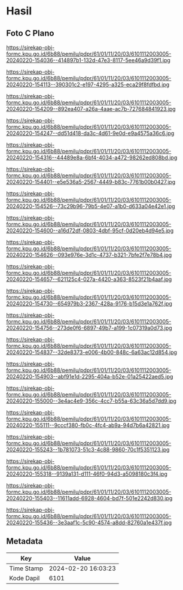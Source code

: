 # Hasil

## Foto C Plano

https://sirekap-obj-formc.kpu.go.id/6b88/pemilu/pdpr/61/01/11/20/03/6101112003005-20240220-154036--414897b1-132d-47e3-8117-5ee46a9d39f1.jpg

https://sirekap-obj-formc.kpu.go.id/6b88/pemilu/pdpr/61/01/11/20/03/6101112003005-20240220-154113--390301c2-e197-4295-a325-eca29f8fdfbd.jpg

https://sirekap-obj-formc.kpu.go.id/6b88/pemilu/pdpr/61/01/11/20/03/6101112003005-20240220-154209--892ea407-a26a-4aae-ac7b-727684841923.jpg

https://sirekap-obj-formc.kpu.go.id/6b88/pemilu/pdpr/61/01/11/20/03/6101112003005-20240220-154247--dd51d418-da3c-4d61-9e0d-e9a4575a36c6.jpg

https://sirekap-obj-formc.kpu.go.id/6b88/pemilu/pdpr/61/01/11/20/03/6101112003005-20240220-154316--44489e8a-6bf4-4034-a472-98262ed808bd.jpg

https://sirekap-obj-formc.kpu.go.id/6b88/pemilu/pdpr/61/01/11/20/03/6101112003005-20240220-154401--e5e536a5-2567-4449-b83c-7761b00b0427.jpg

https://sirekap-obj-formc.kpu.go.id/6b88/pemilu/pdpr/61/01/11/20/03/6101112003005-20240220-154526--73c29b96-79b5-4e07-a1b0-d633a04e42e1.jpg

https://sirekap-obj-formc.kpu.go.id/6b88/pemilu/pdpr/61/01/11/20/03/6101112003005-20240220-154600--a16d72df-0803-4dbf-95cf-0d20eb4d94e5.jpg

https://sirekap-obj-formc.kpu.go.id/6b88/pemilu/pdpr/61/01/11/20/03/6101112003005-20240220-154626--093e976e-3d1c-4737-b321-7bfe2f7e78b4.jpg

https://sirekap-obj-formc.kpu.go.id/6b88/pemilu/pdpr/61/01/11/20/03/6101112003005-20240220-154657--621125c4-027a-4420-a363-8523f21b4aaf.jpg

https://sirekap-obj-formc.kpu.go.id/6b88/pemilu/pdpr/61/01/11/20/03/6101112003005-20240220-154730--654979b3-2367-428a-9176-b15d3e1a762f.jpg

https://sirekap-obj-formc.kpu.go.id/6b88/pemilu/pdpr/61/01/11/20/03/6101112003005-20240220-154756--273de0f6-6897-49b7-a199-1c07319a0d73.jpg

https://sirekap-obj-formc.kpu.go.id/6b88/pemilu/pdpr/61/01/11/20/03/6101112003005-20240220-154837--32de8373-e006-4b00-848c-6a63ac12d854.jpg

https://sirekap-obj-formc.kpu.go.id/6b88/pemilu/pdpr/61/01/11/20/03/6101112003005-20240220-154903--abf91e1d-2295-404a-b52e-01a25422aed5.jpg

https://sirekap-obj-formc.kpu.go.id/6b88/pemilu/pdpr/61/01/11/20/03/6101112003005-20240220-155000--3e4ac4e9-356c-4cc7-b55a-63c36a5d7dd9.jpg

https://sirekap-obj-formc.kpu.go.id/6b88/pemilu/pdpr/61/01/11/20/03/6101112003005-20240220-155111--9cccf380-fb0c-4fc4-ab9a-94d7b6a42821.jpg

https://sirekap-obj-formc.kpu.go.id/6b88/pemilu/pdpr/61/01/11/20/03/6101112003005-20240220-155243--1b781073-51c3-4c88-9860-70c1f5351123.jpg

https://sirekap-obj-formc.kpu.go.id/6b88/pemilu/pdpr/61/01/11/20/03/6101112003005-20240220-155318--9139a131-d111-46f0-94d3-a5098180c3f4.jpg

https://sirekap-obj-formc.kpu.go.id/6b88/pemilu/pdpr/61/01/11/20/03/6101112003005-20240220-155403--11611add-6928-4604-bd7f-501e2242d830.jpg

https://sirekap-obj-formc.kpu.go.id/6b88/pemilu/pdpr/61/01/11/20/03/6101112003005-20240220-155436--3e3aaf1c-5c90-4574-a8dd-82760a1e437f.jpg


## Metadata

| Key        | Value               |
| ---------- | ------------------- |
| Time Stamp | 2024-02-20 16:03:23 |
| Kode Dapil | 6101                |



